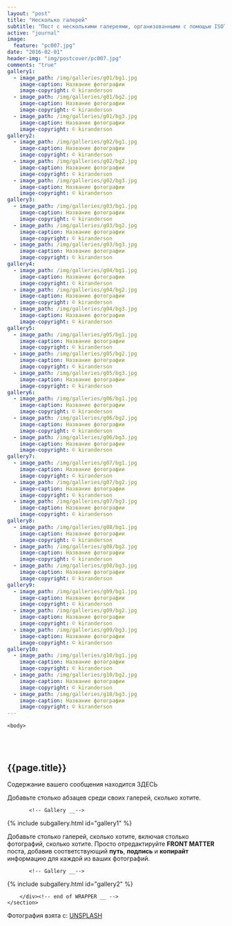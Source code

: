 ```yaml
---
layout: "post"
title: "Несколько галерей"
subtitle: "Пост с несколькими галереями, организованными с помощью ISOTOPE"
active: "journal"
image:
  feature: "pc007.jpg"
date: "2016-02-01"
header-img: "img/postcover/pc007.jpg"
comments: "true"
gallery1: 
  - image_path: /img/galleries/g01/bg1.jpg
    image-caption: Название фотографии
    image-copyright: © kiranderson
  - image_path: /img/galleries/g01/bg2.jpg
    image-caption: Название фотографии
    image-copyright: © kiranderson
  - image_path: /img/galleries/g01/bg3.jpg
    image-caption: Название фотографии
    image-copyright: © kiranderson 
gallery2: 
  - image_path: /img/galleries/g02/bg1.jpg
    image-caption: Название фотографии
    image-copyright: © kiranderson
  - image_path: /img/galleries/g02/bg2.jpg
    image-caption: Название фотографии
    image-copyright: © kiranderson
  - image_path: /img/galleries/g02/bg3.jpg
    image-caption: Название фотографии
    image-copyright: © kiranderson 
gallery3: 
  - image_path: /img/galleries/g03/bg1.jpg
    image-caption: Название фотографии
    image-copyright: © kiranderson
  - image_path: /img/galleries/g03/bg2.jpg
    image-caption: Название фотографии
    image-copyright: © kiranderson
  - image_path: /img/galleries/g03/bg3.jpg
    image-caption: Название фотографии
    image-copyright: © kiranderson 
gallery4: 
  - image_path: /img/galleries/g04/bg1.jpg
    image-caption: Название фотографии
    image-copyright: © kiranderson
  - image_path: /img/galleries/g04/bg2.jpg
    image-caption: Название фотографии
    image-copyright: © kiranderson
  - image_path: /img/galleries/g04/bg3.jpg
    image-caption: Название фотографии
    image-copyright: © kiranderson
gallery5: 
  - image_path: /img/galleries/g05/bg1.jpg
    image-caption: Название фотографии
    image-copyright: © kiranderson
  - image_path: /img/galleries/g05/bg2.jpg
    image-caption: Название фотографии
    image-copyright: © kiranderson
  - image_path: /img/galleries/g05/bg3.jpg
    image-caption: Название фотографии
    image-copyright: © kiranderson 
gallery6: 
  - image_path: /img/galleries/g06/bg1.jpg
    image-caption: Название фотографии
    image-copyright: © kiranderson
  - image_path: /img/galleries/g06/bg2.jpg
    image-caption: Название фотографии
    image-copyright: © kiranderson
  - image_path: /img/galleries/g06/bg3.jpg
    image-caption: Название фотографии
    image-copyright: © kiranderson 
gallery7: 
  - image_path: /img/galleries/g07/bg1.jpg
    image-caption: Название фотографии
    image-copyright: © kiranderson
  - image_path: /img/galleries/g07/bg2.jpg
    image-caption: Название фотографии
    image-copyright: © kiranderson
  - image_path: /img/galleries/g07/bg3.jpg
    image-caption: Название фотографии
    image-copyright: © kiranderson 
gallery8: 
  - image_path: /img/galleries/g08/bg1.jpg
    image-caption: Название фотографии
    image-copyright: © kiranderson
  - image_path: /img/galleries/g08/bg2.jpg
    image-caption: Название фотографии
    image-copyright: © kiranderson
  - image_path: /img/galleries/g08/bg3.jpg
    image-caption: Название фотографии
    image-copyright: © kiranderson
gallery9: 
  - image_path: /img/galleries/g09/bg1.jpg
    image-caption: Название фотографии
    image-copyright: © kiranderson
  - image_path: /img/galleries/g09/bg2.jpg
    image-caption: Название фотографии
    image-copyright: © kiranderson
  - image_path: /img/galleries/g09/bg3.jpg
    image-caption: Название фотографии
    image-copyright: © kiranderson 
gallery10: 
  - image_path: /img/galleries/g10/bg1.jpg
    image-caption: Название фотографии
    image-copyright: © kiranderson
  - image_path: /img/galleries/g10/bg2.jpg
    image-caption: Название фотографии
    image-copyright: © kiranderson
  - image_path: /img/galleries/g10/bg3.jpg
    image-caption: Название фотографии
    image-copyright: © kiranderson
---
```



<html class="no-js" lang="en">
<head>
	<meta content="charset=utf-8">
</head>

    <body>

<section id="content" role="main">
		<div class="wrapper">
	<br><br>
			<h2>{{page.title}}</h2>




<p> Содержание вашего сообщения находится ЗДЕСЬ </p>

<p> Добавьте столько абзацев среди своих галерей, сколько хотите. </p>


           <!-- Gallery __-->
			
{% include subgallery.html id="gallery1" %}

<!-- end of GALLERY __ -->

<p> Добавьте столько галерей, сколько хотите, включая столько фотографий, сколько хотите. Просто отредактируйте <b>FRONT MATTER</b> поста, добавив соответствующий <b>путь</b>, <b>подпись</b> и <b>копирайт</b> информацию для каждой из ваших фотографий. </p>

           <!-- Gallery __-->
			
{% include subgallery.html id="gallery2" %}

<!-- end of GALLERY __ -->

		</div><!-- end of WRAPPER __ -->
	</section>


Фотография взята с: <a href="https://unsplash.com/photos/j0g8taxHZa0">UNSPLASH</a>
